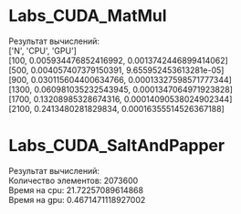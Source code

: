 # Labs_CUDA_MatMul
Результат вычислений:  
['N', 'CPU', 'GPU']  
[100, 0.005934476852416992, 0.0013742446899414062]  
[500, 0.004057407379150391, 9.655952453613281e-05]  
[900, 0.030115604400634766, 0.00013327598571777344]  
[1300, 0.060981035232543945, 0.0001347064971923828]  
[1700, 0.13208985328674316, 0.00014090538024902344]  
[2100, 0.2413480281829834, 0.00016355514526367188]  


# Labs_CUDA_SaltAndPapper
Результат вычислений:  
Количество элементов: 2073600  
Время на cpu: 21.72257089614868  
Время на gpu: 0.4671471118927002  